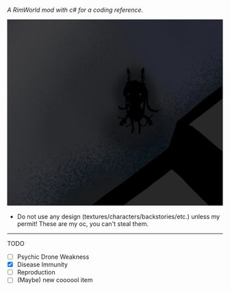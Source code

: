 *A RimWorld mod with c# for a coding reference.*

![Sirenidae.png](About/Preview.png)

- Do not use any design (textures/characters/backstories/etc.) unless my permit! These are my oc, you can't steal them.

***
TODO
- [ ] Psychic Drone Weakness
- [x] Disease Immunity
- [ ] Reproduction
- [ ] \(Maybe) new coooool item
